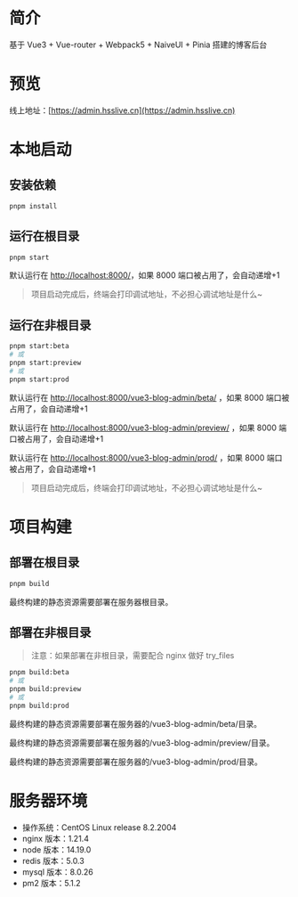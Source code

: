 # 简介

基于 Vue3 + Vue-router + Webpack5 + NaiveUI + Pinia 搭建的博客后台

# 预览

线上地址：[https://admin.hsslive.cn](https://admin.hsslive.cn)

# 本地启动

## 安装依赖

```bash
pnpm install
```

## 运行在根目录

```bash
pnpm start
```

默认运行在 [http://localhost:8000/](http://localhost:8000/)，如果 8000 端口被占用了，会自动递增+1

> 项目启动完成后，终端会打印调试地址，不必担心调试地址是什么~

## 运行在非根目录

```bash
pnpm start:beta
# 或
pnpm start:preview
# 或
pnpm start:prod
```

默认运行在 [http://localhost:8000/vue3-blog-admin/beta/](http://localhost:8000/vue3-blog-admin/beta/) ，如果 8000 端口被占用了，会自动递增+1

默认运行在 [http://localhost:8000/vue3-blog-admin/preview/](http://localhost:8000/vue3-blog-admin/preview/) ，如果 8000 端口被占用了，会自动递增+1

默认运行在 [http://localhost:8000/vue3-blog-admin/prod/](http://localhost:8000/vue3-blog-admin/prod/) ，如果 8000 端口被占用了，会自动递增+1

> 项目启动完成后，终端会打印调试地址，不必担心调试地址是什么~

# 项目构建

## 部署在根目录

```bash
pnpm build
```

最终构建的静态资源需要部署在服务器根目录。

## 部署在非根目录

> 注意：如果部署在非根目录，需要配合 nginx 做好 try_files

```bash
pnpm build:beta
# 或
pnpm build:preview
# 或
pnpm build:prod
```

最终构建的静态资源需要部署在服务器的/vue3-blog-admin/beta/目录。

最终构建的静态资源需要部署在服务器的/vue3-blog-admin/preview/目录。

最终构建的静态资源需要部署在服务器的/vue3-blog-admin/prod/目录。

# 服务器环境

- 操作系统：CentOS Linux release 8.2.2004
- nginx 版本：1.21.4
- node 版本：14.19.0
- redis 版本：5.0.3
- mysql 版本：8.0.26
- pm2 版本：5.1.2
